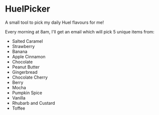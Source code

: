 # HuelPicker

A small tool to pick my daily Huel flavours for me!

Every morning at 8am, I'll get an email which will pick 5 unique items from:

- Salted Caramel
- Strawberry
- Banana
- Apple Cinnamon
- Chocolate
- Peanut Butter
- Gingerbread
- Chocolate Cherry
- Berry
- Mocha
- Pumpkin Spice
- Vanilla
- Rhubarb and Custard
- Toffee
